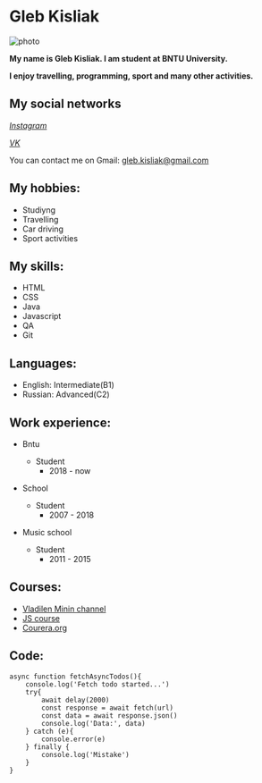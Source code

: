 # Gleb Kisliak #
     
![photo](https://sun9-34.userapi.com/impg/ujMKt5aMkEHXkeHO62tZZUIwII89Dyxsmj5MCQ/1NuboQyXiVQ.jpg?size=2160x2160&quality=96&sign=aa1d79480749c0e2cec10b4075781abf&type=album)

__My name is Gleb Kisliak. I am student at BNTU University.__
                       
__I enjoy travelling, programming, sport and many other activities.__

## My social networks ##

*[Instagram](https://instagram.com/gleb.kisliak)*

*[VK](https://vk.com/gleb.kisliak)*

You can contact me on Gmail: [gleb.kisliak@gmail.com](gleb.kisliak@gmail.com)

##  My hobbies: ##
* Studiyng
* Travelling
* Car driving
* Sport activities

## My skills: ##
* HTML
* CSS
* Java
* Javascript
* QA
* Git


## Languages: ##
* English: Intermediate(B1)
* Russian: Advanced(C2)

## Work experience: ##
* Bntu
  + Student
    - 2018 - now

* School
  + Student
    - 2007 - 2018
 
* Music school
  + Student
    - 2011 - 2015

## Courses: ##
* [Vladilen Minin channel](https://www.youtube.com/channel/UCg8ss4xW9jASrqWGP30jXiw)
* [JS course](https://www.youtube.com/channel/UCg8ss4xW9jASrqWGP30jXiw)
* [Courera.org](coursera.org)

## Code: ##
```
async function fetchAsyncTodos(){
    console.log('Fetch todo started...')
    try{
        await delay(2000)
        const response = await fetch(url)
        const data = await response.json()
        console.log('Data:', data)
    } catch (e){
        console.error(e)
    } finally {
        console.log('Mistake')
    }
}
```
